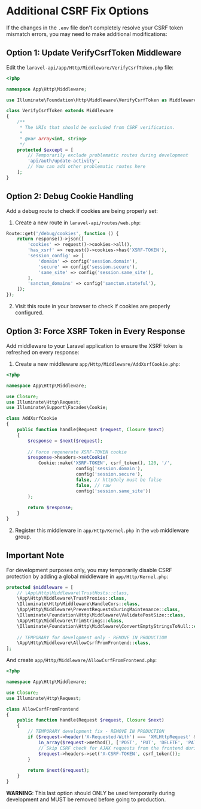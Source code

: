 # Additional CSRF Fix Options

If the changes in the `.env` file don't completely resolve your CSRF token mismatch errors, you may need to make additional modifications:

## Option 1: Update VerifyCsrfToken Middleware

Edit the `laravel-api/app/Http/Middleware/VerifyCsrfToken.php` file:

```php
<?php

namespace App\Http\Middleware;

use Illuminate\Foundation\Http\Middleware\VerifyCsrfToken as Middleware;

class VerifyCsrfToken extends Middleware
{
    /**
     * The URIs that should be excluded from CSRF verification.
     *
     * @var array<int, string>
     */
    protected $except = [
        // Temporarily exclude problematic routes during development
        'api/auth/update-activity',
        // You can add other problematic routes here
    ];
}
```

## Option 2: Debug Cookie Handling

Add a debug route to check if cookies are being properly set:

1. Create a new route in `laravel-api/routes/web.php`:

```php
Route::get('/debug/cookies', function () {
    return response()->json([
        'cookies' => request()->cookies->all(),
        'has_xsrf' => request()->cookies->has('XSRF-TOKEN'),
        'session_config' => [
            'domain' => config('session.domain'),
            'secure' => config('session.secure'),
            'same_site' => config('session.same_site'),
        ],
        'sanctum_domains' => config('sanctum.stateful'),
    ]);
});
```

2. Visit this route in your browser to check if cookies are properly configured.

## Option 3: Force XSRF Token in Every Response

Add middleware to your Laravel application to ensure the XSRF token is refreshed on every response:

1. Create a new middleware `app/Http/Middleware/AddXsrfCookie.php`:

```php
<?php

namespace App\Http\Middleware;

use Closure;
use Illuminate\Http\Request;
use Illuminate\Support\Facades\Cookie;

class AddXsrfCookie
{
    public function handle(Request $request, Closure $next)
    {
        $response = $next($request);
        
        // Force regenerate XSRF-TOKEN cookie
        $response->headers->setCookie(
            Cookie::make('XSRF-TOKEN', csrf_token(), 120, '/', 
                          config('session.domain'), 
                          config('session.secure'), 
                          false, // httpOnly must be false
                          false, // raw
                          config('session.same_site'))
        );
        
        return $response;
    }
}
```

2. Register this middleware in `app/Http/Kernel.php` in the `web` middleware group.

## Important Note

For development purposes only, you may temporarily disable CSRF protection by adding a global middleware in `app/Http/Kernel.php`:

```php
protected $middleware = [
    // \App\Http\Middleware\TrustHosts::class,
    \App\Http\Middleware\TrustProxies::class,
    \Illuminate\Http\Middleware\HandleCors::class,
    \App\Http\Middleware\PreventRequestsDuringMaintenance::class,
    \Illuminate\Foundation\Http\Middleware\ValidatePostSize::class,
    \App\Http\Middleware\TrimStrings::class,
    \Illuminate\Foundation\Http\Middleware\ConvertEmptyStringsToNull::class,
    
    // TEMPORARY for development only - REMOVE IN PRODUCTION
    \App\Http\Middleware\AllowCsrfFromFrontend::class,
];
```

And create `app/Http/Middleware/AllowCsrfFromFrontend.php`:

```php
<?php

namespace App\Http\Middleware;

use Closure;
use Illuminate\Http\Request;

class AllowCsrfFromFrontend
{
    public function handle(Request $request, Closure $next)
    {
        // TEMPORARY development fix - REMOVE IN PRODUCTION
        if ($request->header('X-Requested-With') === 'XMLHttpRequest' &&
            in_array($request->method(), ['POST', 'PUT', 'DELETE', 'PATCH'])) {
            // Skip CSRF check for AJAX requests from the frontend during development
            $request->headers->set('X-CSRF-TOKEN', csrf_token());
        }
        
        return $next($request);
    }
}
```

**WARNING**: This last option should ONLY be used temporarily during development and MUST be removed before going to production. 